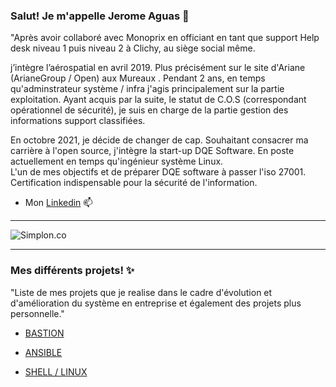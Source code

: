 ### Salut! Je m'appelle Jerome Aguas 👋
  
"Après avoir collaboré avec Monoprix en officiant en tant que support Help desk niveau 1 puis niveau 2 à Clichy, au siège social même. 

j’intègre l’aérospatial en avril 2019. 
Plus précisément sur le site d'Ariane (ArianeGroup / Open) aux Mureaux .
Pendant 2 ans, en temps qu'adminstrateur système / infra j'agis principalement sur la partie exploitation. 
Ayant acquis par la suite, le statut de C.O.S (correspondant opérationnel de sécurité), je suis en charge de la partie gestion des informations support classifiées.

En octobre 2021, je décide de changer de cap. Souhaitant consacrer ma carrière à l'open source, j'intègre la start-up DQE Software.
En poste actuellement en temps qu'ingénieur système Linux.  
L'un de mes objectifs et de préparer DQE software à passer l'iso 27001. Certification indispensable pour la sécurité de l'information.



 * Mon [Linkedin](https://www.linkedin.com/in/j%C3%A9r%C3%B4me-aguas/)    📫
------

![Simplon.co](https://cdn2.downdetector.com/static/uploads/logo/github-logo.png) 


------

### Mes différents projets! ✨
"Liste de mes projets que je realise dans le cadre d'évolution et d'amélioration du système en entreprise et également des projets plus personnelle."



* [BASTION](https://github.com/jeyinked/BASTION)

* [ANSIBLE](https://github.com/jeyinked/ANSIBLE)

* [SHELL / LINUX ](https://github.com/jeyinked/SHELL)


